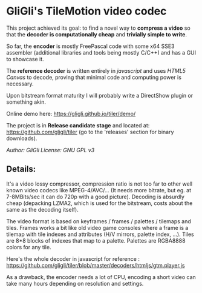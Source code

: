 # GliGli's TileMotion video codec

This project achieved its goal: to find a novel way to **compress a video** so that the **decoder is computationally cheap** and **trivially simple to write**.

So far, the **encoder** is mostly FreePascal code with some x64 SSE3 assembler (additional libraries and tools being mostly C/C++) and has a GUI to showcase it.

The **reference decoder** is written entirely in *javascript* and uses *HTML5 Canvas* to decode, proving that minimal code and computing power is necessary.

Upon bitstream format maturity I will probably write a DirectShow plugin or something akin.

Online demo here: <https://gligli.github.io/tiler/demo/>

The project is in **Release candidate stage** and located at: <https://github.com/gligli/tiler> (go to the 'releases' section for binary downloads).

_Author: GliGli_
_License: GNU GPL v3_

## Details:

It's a video lossy compressor, compression ratio is not too far to other well known video codecs like MPEG-4/AVC/... (It needs more bitrate, but eg. at 7-8MBits/sec it can do 720p with a good picture).
Decoding is absurdly cheap (depacking LZMA2, which is used for the bitstream, costs about the same as the decoding itself).

The video format is based on keyframes / frames / palettes / tilemaps and tiles.
Frames works a bit like old video game consoles where a frame is a tilemap with tile indexes and attributes (H/V mirrors, palette index, ...).
Tiles are 8*8 blocks of indexes that map to a palette.
Palettes are RGBA8888 colors for any tile.

Here's the whole decoder in javascript for reference : https://github.com/gligli/tiler/blob/master/decoders/htmljs/gtm.player.js

As a drawback, the encoder needs a lot of CPU, encoding a short video can take many hours depending on resolution and settings.
